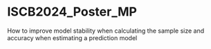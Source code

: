# ISCB2024_Poster_MP
How to improve model stability when calculating the sample size and accuracy when estimating a prediction model
